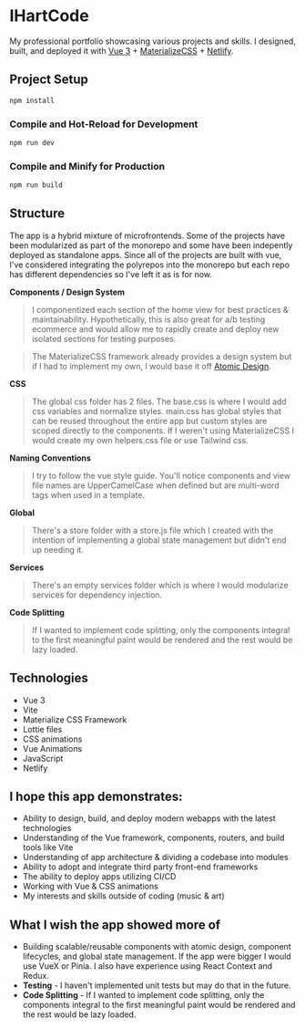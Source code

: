 # IHartCode

My professional portfolio showcasing various projects and skills. I designed, built, and deployed it with [Vue 3](https://vuejs.org/) + [MaterializeCSS](https://materializecss.com/) + [Netlify](https://www.netlify.com/).

## Project Setup

```sh
npm install
```

### Compile and Hot-Reload for Development

```sh
npm run dev
```

### Compile and Minify for Production

```sh
npm run build
```

## Structure
The app is a hybrid mixture of microfrontends. Some of the projects have been modularized as part of the monorepo and some have been indepently deployed as standalone apps. Since all of the projects are built with vue, I've considered integrating the polyrepos into the monorepo but each repo has different dependencies so I've left it as is for now.

**Components / Design System**
> I componentized each section of the home view for best practices & maintainability. Hypothetically, this is also great for a/b testing ecommerce and would allow me to rapidly create and deploy new isolated sections for testing purposes.

> The MaterializeCSS framework already provides a design system but if I had to implement my own, I would base it off [Atomic Design](https://atomicdesign.bradfrost.com/chapter-2/).

**CSS**
> The global css folder has 2 files. The base.css is where I would add css variables and normalize styles. main.css has global styles that can be reused throughout the entire app but custom styles are scoped directly to the components. If I weren't using MaterializeCSS I would create my own helpers.css file or use Tailwind css.

**Naming Conventions**
> I try to follow the vue style guide. You'll notice components and view file names are UpperCamelCase when defined but are multi-word tags when used in a template.

**Global**
> There's a store folder with a store.js file which I created with the intention of implementing a global state management but didn't end up needing it.

**Services**
> There's an empty services folder which is where I would modularize services for dependency injection.

**Code Splitting**
> If I wanted to implement code splitting, only the components integral to the first meaningful paint would be rendered and the rest would be lazy loaded.

## Technologies
- Vue 3 
- Vite 
- Materialize CSS Framework
- Lottie files
- CSS animations 
- Vue Animations
- JavaScript
- Netlify

## I hope this app demonstrates:
- Ability to design, build, and deploy modern webapps with the latest technologies
- Understanding of the Vue framework, components, routers, and build tools like Vite
- Understanding of app architecture & dividing a codebase into modules 
- Ability to adopt and integrate third party front-end frameworks
- The ability to deploy apps utilizing CI/CD
- Working with Vue & CSS animations
- My interests and skills outside of coding (music & art)

## What I wish the app showed more of
- Building scalable/reusable components with atomic design, component lifecycles, and global state management. If the app were bigger I would use VueX or Pinia. I also have experience using React Context and Redux.
- **Testing** - I haven't implemented unit tests but may do that in the future.
- **Code Splitting** - If I wanted to implement code splitting, only the components integral to the first meaningful paint would be rendered and the rest would be lazy loaded.


